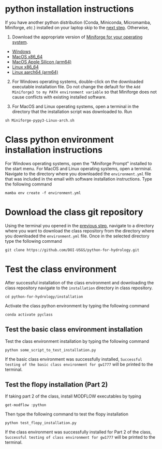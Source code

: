 # python installation instructions

If you have another python distribution (Conda, Miniconda, Micromamba, Miniforge, _etc._) installed on your laptop skip to the [next step]((#class-environment-installation-instructions)). Otherwise,

1. Download the appropriate version of [Miniforge for your operating system](https://github.com/conda-forge/miniforge?tab=readme-ov-file#miniforge3).

* [Windows](https://github.com/conda-forge/miniforge/releases/latest/download/Miniforge3-Windows-x86_64.exe)
* [MacOS x86_64](https://github.com/conda-forge/miniforge/releases/latest/download/Miniforge3-MacOSX-x86_64.sh)
* [MacOS Apple Silicon (arm64)](https://github.com/conda-forge/miniforge/releases/latest/download/Miniforge3-MacOSX-arm64.sh)
* [Linux x86_64](https://github.com/conda-forge/miniforge/releases/latest/download/Miniforge3-Linux-x86_64.sh)
* [Linux aarch64 (arm64)](https://github.com/conda-forge/miniforge/releases/latest/download/Miniforge3-Linux-aarch64.sh)

2. For Windows operating systems, double-click on the downloaded executable installation file. Do not change the default for the `Add Miniforge3 to my PATH environment variable` so that Miniforge does not cause conflicts with existing installed software.

3. For MacOS and Linux operating systems, open a terminal in the directory that the installation script was downloaded to. Run

```shell
sh Miniforge-pypy3-Linux-arch.sh
```

# Class python environment installation instructions

For Windows operating systems, open the "Miniforge Prompt" installed to the start menu. For MacOS and Linux operating systems, open a terminal. Navigate to the directory where you downloaded the `environment.yml` file that was included in the email with software installation instructions. Type the following command

```shell
mamba env create -f environment.yml
```

# Download the class git repository

Using the terminal you opened in the [previous step](#class-environment-installation-instructions), navigate to a directory where you want to download the class repository from the directory where you downloaded the `environment.yml` file. Once in the selected directory type the following command

```shell
git clone https://github.com/DOI-USGS/python-for-hydrology.git
```

# Test the class environment

After successful installation of the class environment and downloading the class repository navigate to the `installation` directory in class repository.

```shell
cd python-for-hydrology/installation
```

Activate the class python environment by typing the following command

```shell
conda activate pyclass
```

## Test the basic class environment installation

Test the class environment installation by typing the following command

```shell
python some_script_to_test_installation.py
```

If the basic class environment was successfully installed, `Successful testing of the basic class environment for gw1777` will be printed to the terminal.

## Test the flopy installation (Part 2)

If taking part 2 of the class, install MODFLOW executables by typing

```shell
get-modflow :python
```

Then type the following command to test the flopy installation

```shell
python test_flopy_installation.py
```

If the class environment was successfully installed for Part 2 of the class, `Successful testing of class environment for gw1777` will be printed to the terminal.



